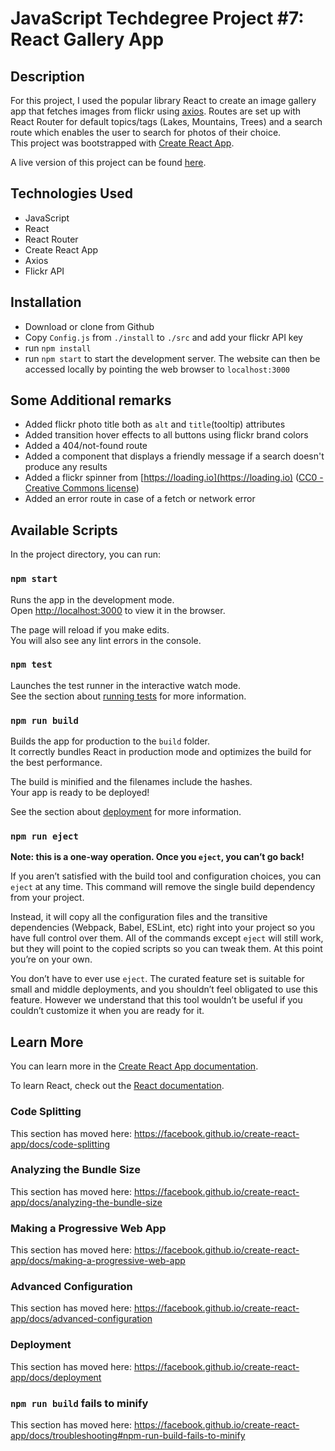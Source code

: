 # JavaScript Techdegree Project #7: React Gallery App

## Description

For this project, I used the popular library React to create an image gallery app that fetches images from flickr using [axios](https://github.com/axios/axios). Routes are set up with React Router for default topics/tags (Lakes, Mountains, Trees) and a search route which enables the user to search for photos of their choice.  
This project was bootstrapped with [Create React App](https://github.com/facebook/create-react-app).

A live version of this project can be found [here](https://rliess-react-gallery.netlify.app/).

## Technologies Used

- JavaScript
- React
- React Router
- Create React App
- Axios
- Flickr API

## Installation

- Download or clone from Github
- Copy `Config.js` from `./install` to `./src` and add your flickr API key
- run `npm install`
- run `npm start` to start the development server. The website can then be accessed locally by pointing the web browser to  `localhost:3000`

## Some Additional remarks

- Added flickr photo title both as `alt` and `title`(tooltip) attributes
- Added transition hover effects to all buttons using flickr brand colors
- Added a 404/not-found route
- Added a component that displays a friendly message if a search doesn't produce any results
- Added a flickr spinner from [https://loading.io](https://loading.io) ([CC0 - Creative Commons license](https://creativecommons.org/share-your-work/public-domain/cc0/))
- Added an error route in case of a fetch or network error

## Available Scripts

In the project directory, you can run:

### `npm start`

Runs the app in the development mode.<br />
Open [http://localhost:3000](http://localhost:3000) to view it in the browser.

The page will reload if you make edits.<br />
You will also see any lint errors in the console.

### `npm test`

Launches the test runner in the interactive watch mode.<br />
See the section about [running tests](https://facebook.github.io/create-react-app/docs/running-tests) for more information.

### `npm run build`

Builds the app for production to the `build` folder.<br />
It correctly bundles React in production mode and optimizes the build for the best performance.

The build is minified and the filenames include the hashes.<br />
Your app is ready to be deployed!

See the section about [deployment](https://facebook.github.io/create-react-app/docs/deployment) for more information.

### `npm run eject`

**Note: this is a one-way operation. Once you `eject`, you can’t go back!**

If you aren’t satisfied with the build tool and configuration choices, you can `eject` at any time. This command will remove the single build dependency from your project.

Instead, it will copy all the configuration files and the transitive dependencies (Webpack, Babel, ESLint, etc) right into your project so you have full control over them. All of the commands except `eject` will still work, but they will point to the copied scripts so you can tweak them. At this point you’re on your own.

You don’t have to ever use `eject`. The curated feature set is suitable for small and middle deployments, and you shouldn’t feel obligated to use this feature. However we understand that this tool wouldn’t be useful if you couldn’t customize it when you are ready for it.

## Learn More

You can learn more in the [Create React App documentation](https://facebook.github.io/create-react-app/docs/getting-started).

To learn React, check out the [React documentation](https://reactjs.org/).

### Code Splitting

This section has moved here: https://facebook.github.io/create-react-app/docs/code-splitting

### Analyzing the Bundle Size

This section has moved here: https://facebook.github.io/create-react-app/docs/analyzing-the-bundle-size

### Making a Progressive Web App

This section has moved here: https://facebook.github.io/create-react-app/docs/making-a-progressive-web-app

### Advanced Configuration

This section has moved here: https://facebook.github.io/create-react-app/docs/advanced-configuration

### Deployment

This section has moved here: https://facebook.github.io/create-react-app/docs/deployment

### `npm run build` fails to minify

This section has moved here: https://facebook.github.io/create-react-app/docs/troubleshooting#npm-run-build-fails-to-minify
